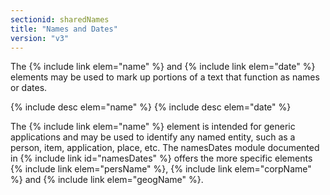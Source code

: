 ```yaml
---
sectionid: sharedNames
title: "Names and Dates"
version: "v3"
---
```


The {% include link elem="name" %} and {% include link elem="date" %} elements may be used to
mark up portions of a text that function as names or dates.



{% include desc elem="name" %}
{% include desc elem="date" %}




The {% include link elem="name" %} element is intended for generic applications and may be
used to identify any named entity, such as a person, item, application, place, etc.
The
namesDates module documented in {% include link id="namesDates" %} offers the more specific
elements {% include link elem="persName" %}, {% include link elem="corpName" %} and {% include link elem="geogName" %}.

